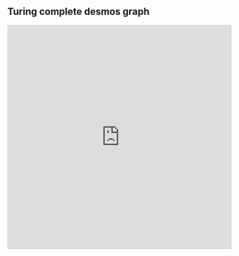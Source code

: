 
## Turing complete desmos graph

<!-- META A programming language and interpreter implemented entirely in desmos META -->

<iframe src="https://www.desmos.com/calculator/hrhfrsgzul?embed" width="500" height="500" style="border: 1px solid #ccc" frameborder=0></iframe>
<!-- LAST EDITED 1699426139 LAST EDITED-->
